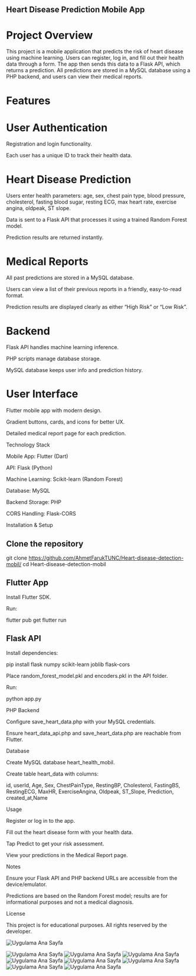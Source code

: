 ## Heart Disease Prediction Mobile App
# Project Overview

This project is a mobile application that predicts the risk of heart disease using machine learning. Users can register, log in, and fill out their health data through a form. The app then sends this data to a Flask API, which returns a prediction. All predictions are stored in a MySQL database using a PHP backend, and users can view their medical reports.

# Features

# User Authentication

Registration and login functionality.

Each user has a unique ID to track their health data.

# Heart Disease Prediction

Users enter health parameters: age, sex, chest pain type, blood pressure, cholesterol, fasting blood sugar, resting ECG, max heart rate, exercise angina, oldpeak, ST slope.

Data is sent to a Flask API that processes it using a trained Random Forest model.

Prediction results are returned instantly.

# Medical Reports

All past predictions are stored in a MySQL database.

Users can view a list of their previous reports in a friendly, easy-to-read format.

Prediction results are displayed clearly as either “High Risk” or “Low Risk”.

# Backend

Flask API handles machine learning inference.

PHP scripts manage database storage.

MySQL database keeps user info and prediction history.

# User Interface

Flutter mobile app with modern design.

Gradient buttons, cards, and icons for better UX.

Detailed medical report page for each prediction.

Technology Stack

Mobile App: Flutter (Dart)

API: Flask (Python)

Machine Learning: Scikit-learn (Random Forest)

Database: MySQL

Backend Storage: PHP

CORS Handling: Flask-CORS

Installation & Setup

## Clone the repository

git clone https://github.com/AhmetFarukTUNC/Heart-disease-detection-mobil/
cd Heart-disease-detection-mobil

## Flutter App

Install Flutter SDK.

Run:

flutter pub get
flutter run

## Flask API

Install dependencies:

pip install flask numpy scikit-learn joblib flask-cors

Place random_forest_model.pkl and encoders.pkl in the API folder.

Run:

python app.py

PHP Backend

Configure save_heart_data.php with your MySQL credentials.

Ensure heart_data_api.php and save_heart_data.php are reachable from Flutter.

Database

Create MySQL database heart_health_mobil.

Create table heart_data with columns:

id, userId, Age, Sex, ChestPainType, RestingBP, Cholesterol,
FastingBS, RestingECG, MaxHR, ExerciseAngina, Oldpeak, ST_Slope,
Prediction, created_at,Name

Usage

Register or log in to the app.

Fill out the heart disease form with your health data.

Tap Predict to get your risk assessment.

View your predictions in the Medical Report page.

Notes

Ensure your Flask API and PHP backend URLs are accessible from the device/emulator.

Predictions are based on the Random Forest model; results are for informational purposes and not a medical diagnosis.

License

This project is for educational purposes. All rights reserved by the developer.

![Uygulama Ana Sayfa]((https://github.com/AhmetFarukTUNC/Heart-disease-detection-mobil/blob/main/img/1.png))

![Uygulama Ana Sayfa]((https://github.com/AhmetFarukTUNC/Heart-disease-detection-mobil/blob/main/img/2.png))
![Uygulama Ana Sayfa]((https://github.com/AhmetFarukTUNC/Heart-disease-detection-mobil/blob/main/img/3.png))
![Uygulama Ana Sayfa]((https://github.com/AhmetFarukTUNC/Heart-disease-detection-mobil/blob/main/img/4.png))
![Uygulama Ana Sayfa]((https://github.com/AhmetFarukTUNC/Heart-disease-detection-mobil/blob/main/img/5.png))
![Uygulama Ana Sayfa]((https://github.com/AhmetFarukTUNC/Heart-disease-detection-mobil/blob/main/img/6.png))
![Uygulama Ana Sayfa]((https://github.com/AhmetFarukTUNC/Heart-disease-detection-mobil/blob/main/img/7.png))
![Uygulama Ana Sayfa]((https://github.com/AhmetFarukTUNC/Heart-disease-detection-mobil/blob/main/img/8.png))
![Uygulama Ana Sayfa]((https://github.com/AhmetFarukTUNC/Heart-disease-detection-mobil/blob/main/img/1.png))

